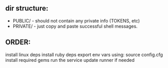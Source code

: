 dir structure:
----
- PUBLIC/ - should not contain any private info (TOKENS, etc)
- PRIVATE/ - just copy and paste successful shell messages.


ORDER:
-----
 install linux deps
 install ruby deps
 export env vars using: source config.cfg
 install required  gems
 run the service
 update runner if needed
